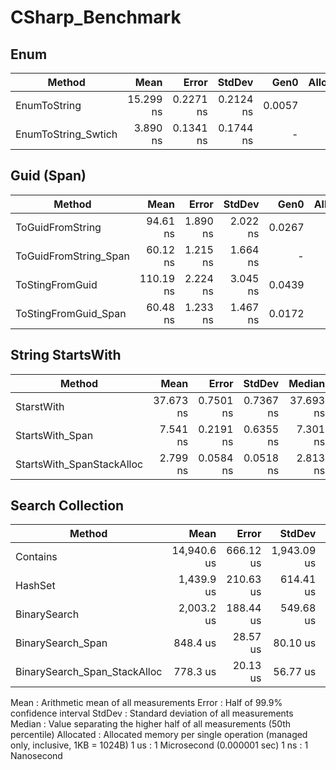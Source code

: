 # CSharp_Benchmark



## Enum 
|                Method |      Mean |     Error |    StdDev |   Gen0 | Allocated |
|---------------------- |----------:|----------:|----------:|-------:|----------:|
|          EnumToString | 15.299 ns | 0.2271 ns | 0.2124 ns | 0.0057 |      24 B |
|   EnumToString_Swtich |  3.890 ns | 0.1341 ns | 0.1744 ns |      - |         - |

## Guid (Span)
|                Method |      Mean |    Error |   StdDev |   Gen0 | Allocated |
|---------------------- |----------:|---------:|---------:|-------:|----------:|
|      ToGuidFromString |  94.61 ns | 1.890 ns | 2.022 ns | 0.0267 |     112 B |
| ToGuidFromString_Span |  60.12 ns | 1.215 ns | 1.664 ns |      - |         - |
|       ToStingFromGuid | 110.19 ns | 2.224 ns | 3.045 ns | 0.0439 |     184 B |
|  ToStingFromGuid_Span |  60.48 ns | 1.233 ns | 1.467 ns | 0.0172 |      72 B |

## String StartsWith
|                    Method |      Mean |     Error |    StdDev |    Median |   Gen0 | Allocated |
|-------------------------- |----------:|----------:|----------:|----------:|-------:|----------:|
|                StarstWith | 37.673 ns | 0.7501 ns | 0.7367 ns | 37.693 ns |      - |         - |
|           StartsWith_Span |  7.541 ns | 0.2191 ns | 0.6355 ns |  7.301 ns | 0.0076 |      32 B |
| StartsWith_SpanStackAlloc |  2.799 ns | 0.0584 ns | 0.0518 ns |  2.813 ns |      - |         - |

## Search Collection<int>
|                       Method |        Mean |     Error |      StdDev |      Median | Allocated |
|----------------------------- |------------:|----------:|------------:|------------:|----------:|
|                     Contains | 14,940.6 us | 666.12 us | 1,943.09 us | 14,563.6 us |    4600 B |
|                      HashSet |  1,439.9 us | 210.63 us |   614.41 us |  1,424.4 us |   28288 B |
|                 BinarySearch |  2,003.2 us | 188.44 us |   549.68 us |  2,114.3 us |    4098 B |
|            BinarySearch_Span |    848.4 us |  28.57 us |    80.10 us |    825.6 us |    4097 B |
| BinarySearch_Span_StackAlloc |    778.3 us |  20.13 us |    56.77 us |    765.0 us |         - |


  Mean      : Arithmetic mean of all measurements
  Error     : Half of 99.9% confidence interval
  StdDev    : Standard deviation of all measurements
  Median    : Value separating the higher half of all measurements (50th percentile)
  Allocated : Allocated memory per single operation (managed only, inclusive, 1KB = 1024B)
  1 us      : 1 Microsecond (0.000001 sec)
  1 ns      : 1 Nanosecond



